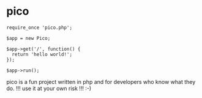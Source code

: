 # pico


    require_once 'pico.php';
    
    $app = new Pico;
    
    $app->get('/', function() {
      return 'hello world!';
    });
    
    $app->run();



pico is a fun project written in php and for developers who know what they do.
!!! use it at your own risk !!! :-)

